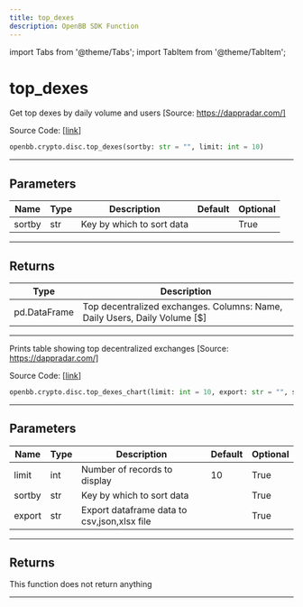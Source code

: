 ```yaml
---
title: top_dexes
description: OpenBB SDK Function
---
```


import Tabs from '@theme/Tabs';
import TabItem from '@theme/TabItem';

# top_dexes

<Tabs>
<TabItem value="model" label="Model" default>

Get top dexes by daily volume and users [Source: https://dappradar.com/]

Source Code: [[link](https://github.com/OpenBB-finance/OpenBBTerminal/tree/main/openbb_terminal/cryptocurrency/discovery/dappradar_model.py#L124)]

```python
openbb.crypto.disc.top_dexes(sortby: str = "", limit: int = 10)
```

---

## Parameters

| Name | Type | Description | Default | Optional |
| ---- | ---- | ----------- | ------- | -------- |
| sortby | str | Key by which to sort data |  | True |


---

## Returns

| Type | Description |
| ---- | ----------- |
| pd.DataFrame | Top decentralized exchanges. Columns: Name, Daily Users, Daily Volume [$] |
---



</TabItem>
<TabItem value="view" label="Chart">

Prints table showing top decentralized exchanges [Source: https://dappradar.com/]

Source Code: [[link](https://github.com/OpenBB-finance/OpenBBTerminal/tree/main/openbb_terminal/cryptocurrency/discovery/dappradar_view.py#L97)]

```python
openbb.crypto.disc.top_dexes_chart(limit: int = 10, export: str = "", sortby: str = "")
```

---

## Parameters

| Name | Type | Description | Default | Optional |
| ---- | ---- | ----------- | ------- | -------- |
| limit | int | Number of records to display | 10 | True |
| sortby | str | Key by which to sort data |  | True |
| export | str | Export dataframe data to csv,json,xlsx file |  | True |


---

## Returns

This function does not return anything

---



</TabItem>
</Tabs>